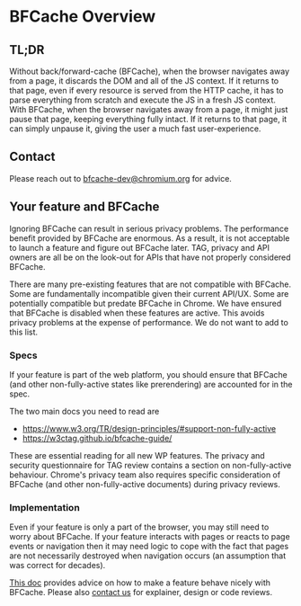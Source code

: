 # BFCache Overview

## TL;DR

Without back/forward-cache (BFCache),
when the browser navigates away from a page,
it discards the DOM and all of the JS context.
If it returns to that page,
even if every resource is served from the HTTP cache,
it has to parse everything from scratch
and execute the JS in a fresh JS context.
With BFCache,
when the browser navigates away from a page,
it might just pause that page,
keeping everything fully intact.
If it returns to that page,
it can simply unpause it,
giving the user a much fast user-experience.

## Contact

Please reach out to [bfcache-dev@chromium.org](mailto:bfcache-dev@chromium.org) for advice.

## Your feature and BFCache

Ignoring BFCache can result in serious privacy problems.
The performance benefit provided by BFCache are enormous.
As a result,
it is not acceptable to launch a feature
and figure out BFCache later.
TAG, privacy and API owners
are all be on the look-out for APIs
that have not properly considered BFCache.

There are many pre-existing features that are not compatible with BFCache.
Some are fundamentally incompatible given their current API/UX.
Some are potentially compatible
but predate BFCache in Chrome.
We have ensured that BFCache is disabled
when these features are active.
This avoids privacy problems
at the expense of performance.
We do not want to add to this list.

### Specs

If your feature is part of the web platform,
you should ensure that BFCache
(and other non-fully-active states like prerendering)
are accounted for in the spec.

The two main docs you need to read are
- https://www.w3.org/TR/design-principles/#support-non-fully-active
- https://w3ctag.github.io/bfcache-guide/

These are essential reading for all new WP features.
The privacy and security questionnaire for TAG review
contains a section on non-fully-active behaviour.
Chrome's privacy team also requires
specific consideration of BFCache
(and other non-fully-active documents)
during privacy reviews.

### Implementation

Even if your feature is only a part of the browser,
you may still need to worry about BFCache.
If your feature interacts with pages
or reacts to page events or navigation
then it may need logic to cope with the fact that
pages are not necessarily destroyed
when navigation occurs
(an assumption that was correct for decades).

[This doc](https://docs.google.com/document/d/1kR9QHWXXpoXsP3Y6JEDpIgZ5p7EgTTvdDN2kIrYdXcg/edit?tab=t.0#heading=h.b5k2sf3jhu99)
provides advice on how to make a feature behave nicely with BFCache.
Please also [contact us](mailto:bfcache-dev@chromium.org)
for explainer, design or code reviews.
